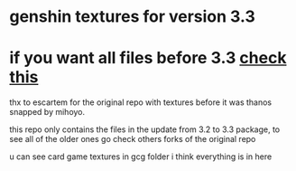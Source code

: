 # genshin textures for version 3.3

# if you want all files before 3.3 [check this](https://github.com/TGSRedStone/GenshinTextures)

thx to escartem for the original repo with textures before it was thanos snapped by mihoyo.

this repo only contains the files in the update from 3.2 to 3.3 package, to see all of the older ones go check others forks of the original repo

u can see card game textures in gcg folder i think everything is in here
